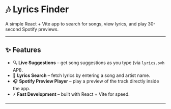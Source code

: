 # 🎶 Lyrics Finder

A simple React + Vite app to search for songs, view lyrics, and play 30-second Spotify previews.

---

## ✨ Features

- 🔍 **Live Suggestions** – get song suggestions as you type (via `lyrics.ovh` API).
- 📜 **Lyrics Search** – fetch lyrics by entering a song and artist name.
- 🎧 **Spotify Preview Player** – play a preview of the track directly inside the app.
- ⚡ **Fast Development** – built with React + Vite for speed.

---
